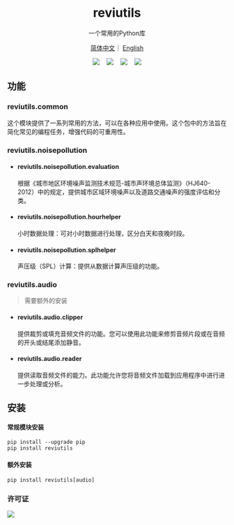 <h1 align="center">reviutils</h1>
<p align="center">一个常用的Python库</p>
<p align="center">
<a href="./README.md">简体中文</a>｜
<a href="./README_EN.md">English</a> 
</p>

<div align='center'>
<a href="https://github.com/Viyyy/reviutils"><img src="https://img.shields.io/badge/github-reviutils-red?logo=github"></a>
  
<a href="https://utilsdemo.reviy.top/docs"><img src="https://img.shields.io/badge/fastapi-demo-green?logo=fastapi"></a>
  
<a href="https://pypi.org/project/reviutils/"><img src="https://img.shields.io/pypi/v/reviutils.svg"></a>
  
<a href="./LICENSE"><img src="https://img.shields.io/badge/license-Apache--2.0-yellow"></a>
</div>

## 功能

### reviutils.common

  这个模块提供了一系列常用的方法，可以在各种应用中使用。这个包中的方法旨在简化常见的编程任务，增强代码的可重用性。

### reviutils.noisepollution

- #### reviutils.noisepollution.evaluation

  根据《城市地区环境噪声监测技术规范-城市声环境总体监测》（HJ640-2012）中的规定，提供城市区域环境噪声以及道路交通噪声的强度评估和分类。
- #### reviutils.noisepollution.hourhelper

  小时数据处理：可对小时数据进行处理，区分白天和夜晚时段。
- #### reviutils.noisepollution.splhelper

  声压级（SPL）计算：提供从数据计算声压级的功能。

### reviutils.audio

> 需要额外的安装

- #### reviutils.audio.clipper

  提供裁剪或填充音频文件的功能。您可以使用此功能来修剪音频片段或在音频的开头或结尾添加静音。
- #### reviutils.audio.reader

  提供读取音频文件的能力。此功能允许您将音频文件加载到应用程序中进行进一步处理或分析。

## 安装

#### 常规模块安装

```
pip install --upgrade pip
pip install reviutils
```

#### 额外安装

```
pip install reviutils[audio]
```

### 许可证

<div>
<a href="./LICENSE"><img src="https://img.shields.io/badge/license-Apache--2.0-yellow"></a>
</div>
